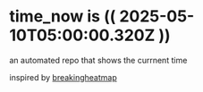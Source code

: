 # time_now is (( 2025-05-10T05:00:00.320Z ))

an automated repo that shows the currnent time

inspired by [breakingheatmap](https://github.com/breakingheatmap/breakingheatmap)